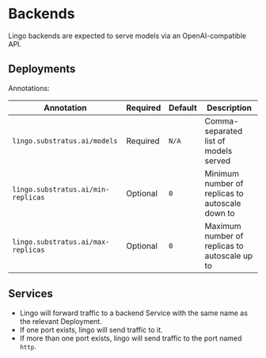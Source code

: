 # Backends

Lingo backends are expected to serve models via an OpenAI-compatible API.

## Deployments

Annotations:

| Annotation | Required | Default | Description |
| ---------- | -------- | ------- | ----------- |
| `lingo.substratus.ai/models` | Required | `N/A` | Comma-separated list of models served |
| `lingo.substratus.ai/min-replicas` | Optional | `0` | Minimum number of replicas to autoscale down to |
| `lingo.substratus.ai/max-replicas` | Optional | `0` | Maximum number of replicas to autoscale up to |

## Services

* Lingo will forward traffic to a backend Service with the same name as the relevant Deployment.
* If one port exists, lingo will send traffic to it.
* If more than one port exists, lingo will send traffic to the port named `http`.
